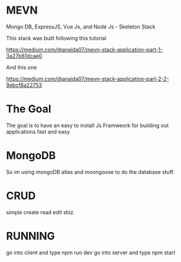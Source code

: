 # MEVN
Mongo DB, ExpressJS, Vue Js, and Node Js - Skeleton Stack

This stack was built following this tutorial 

https://medium.com/@anaida07/mevn-stack-application-part-1-3a27b61dcae0

And this one

https://medium.com/@anaida07/mevn-stack-application-part-2-2-9ebcf8a22753

# The Goal
The goal is to have an easy to install Js Framweork for building out applications fast and easy

# MongoDB
So im using mongoDB atlas and moongoose to do the database stuff. 

# CRUD
simple create read edit shiz. 

# RUNNING
go into client and type npm run dev
go into server and type npm start

